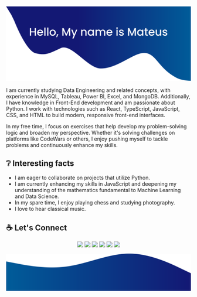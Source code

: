 ![alt text](./images/Up_section.svg)

<p align="left">
  I am currently studying Data Engineering and related concepts, with experience in MySQL, Tableau, Power BI, Excel, and MongoDB. Additionally, I have knowledge in Front-End development and am passionate about Python. I work with technologies such as React, TypeScript, JavaScript, CSS, and HTML to build modern, responsive front-end interfaces.
</p>

<p align="left">
  In my free time, I focus on exercises that help develop my problem-solving logic and broaden my perspective. Whether it's solving challenges on platforms like CodeWars or others, I enjoy pushing myself to tackle problems and continuously enhance my skills.
</p>


## ❔ Interesting facts

- I am eager to collaborate on projects that utilize Python.
- I am currently enhancing my skills in JavaScript and deepening my understanding of the mathematics fundamental to Machine Learning and Data Science.
- In my spare time, I enjoy playing chess and studying photography.
- I love to hear classical music.


## ☕ Let's Connect

<p align="center">
  <a href="https://www.linkedin.com/in/mateus-fernandes-de-oliveira/" target="_blank"><img src="https://img.icons8.com/clouds/95/linkedin.png" target="_blank"></a>
  <a href="https://discord.com/channels/@me" target="_blank"><img src="https://img.icons8.com/clouds/95/discord.png" target="_blank"></a>
  <a href="https://mail.google.com/mail/u/1/#inbox?compose=GTvVlcRwPxGLmPglpqRRtLTNqHWgBfSMHPTwHTkxVVsKcRjKwrbxNqlSGnRrcRDZxdfvThTkncRpn" target="_blank"><img src="https://img.icons8.com/clouds/95/gmail.png" target="_blank"></a>
  <a href="https://www.figma.com/team_invite/redeem/bB4hwL7DZUgG69uyCZBa1e" target="_blank"><img src="https://img.icons8.com/clouds/95/figma.png" target="_blank"></a>
  <a href="https://www.notion.so/Introdu-o-e-links-1b354f6866b680c29b1bc64068b842f7" target="_blank"><img src="https://img.icons8.com/clouds/95/notion.png" target="_blank"></a>
  <a href="https://github.com/mateusfeoliveira" target="_blank"><img src="https://img.icons8.com/clouds/95/github.png" target="_blank"></a>
</p>


![alt text](./images/Lower_section.svg)
